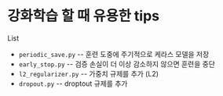 # 강화학습 할 때 유용한 tips

List
* `periodic_save.py` -- 훈련 도중에 주기적으로 케라스 모델을 저장
* `early_stop.py` -- 검증 손실이 더 이상 감소하지 않으면 훈련을 중단 
* `l2_regularizer.py` -- 가중치 규제를 추가 (L2)
* `dropout.py` -- droptout 규제를 추가